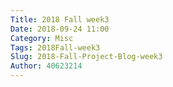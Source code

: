 ```yaml
---
Title: 2018 Fall week3
Date: 2018-09-24 11:00
Category: Misc
Tags: 2018Fall-week3
Slug: 2018-Fall-Project-Blog-week3
Author: 40623214
---
```




<!-- PELICAN_END_SUMMARY -->


